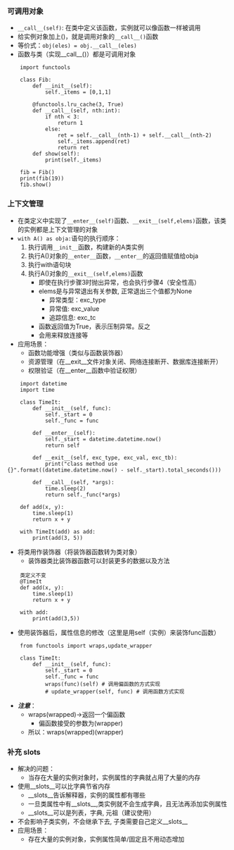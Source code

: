 ### 可调用对象
- `__call__(self)`: 在类中定义该函数，实例就可以像函数一样被调用
- 给实例对象加上()，就是调用对象的`__call__()`函数
- 等价式：`obj(eles) = obj.__call__(eles)`
- 函数与类（实现__call__()）都是可调用对象
```
    import functools

    class Fib:
        def __init__(self):
            self._items = [0,1,1]

        @functools.lru_cache(3, True)
        def __call__(self, nth:int):
            if nth < 3:
                return 1
            else:
                ret = self.__call__(nth-1) + self.__call__(nth-2)
                self._items.append(ret)
                return ret
        def show(self):
            print(self._items)

    fib = Fib()
    print(fib(19))
    fib.show()
```

### 上下文管理
- 在类定义中实现了`__enter__(self)`函数、`__exit__(self,elems)`函数，该类的实例都是上下文管理的对象
- `with A() as obja:`语句的执行顺序：
    1. 执行调用`__init__`函数，构建新的A类实例
    2. 执行A()对象的`__enter__`函数，`__enter__`的返回值赋值给obja
    3. 执行with语句块
    4. 执行A()对象的`__exit__(self,elems)`函数
        - 即使在执行步骤3时抛出异常，也会执行步骤4（安全性高）
        - elems是与异常退出有关参数, 正常退出三个值都为None
            - 异常类型：exc_type
            - 异常值: exc_value
            - 追踪信息: exc_tc
        - 函数返回值为True，表示压制异常。反之
        - 会用来释放连接等
- 应用场景：
    - 函数功能增强（类似与函数装饰器）
    - 资源管理（在__exit__文件对象关闭、网络连接断开、数据库连接断开）
    - 权限验证（在__enter__函数中验证权限）

```
    import datetime
    import time

    class TimeIt:
        def __init__(self, func):
            self._start = 0
            self._func = func

        def __enter__(self):
            self._start = datetime.datetime.now()
            return self

        def __exit__(self, exc_type, exc_val, exc_tb):
            print("class method use {}".format((datetime.datetime.now() - self._start).total_seconds()))

        def __call__(self, *args):
            time.sleep(2)
            return self._func(*args)

    def add(x, y):
        time.sleep(1)
        return x + y

    with TimeIt(add) as add:
        print(add(3, 5))
```
- 将类用作装饰器（将装饰器函数转为类对象）
    - 装饰器类比装饰器函数可以封装更多的数据以及方法
```
    类定义不变
    @TimeIt
    def add(x, y):
        time.sleep(1)
        return x + y

    with add:
        print(add(3,5))
```
- 使用装饰器后，属性信息的修改（这里是用self（实例）来装饰func函数）
```
    from functools import wraps,update_wrapper

    class TimeIt:
        def __init__(self, func):
            self._start = 0
            self._func = func
            wraps(func)(self) # 调用偏函数的方式实现
            # update_wrapper(self, func) # 调用函数方式实现
```
- ***注意***：
    - wraps(wrapped)->返回一个偏函数
        - 偏函数接受的参数为(wrapper)
    - 所以：wraps(wrapped)(wrapper)

### 补充 __slots__
- 解决的问题：
    - 当存在大量的实例对象时，实例属性的字典就占用了大量的内存
- 使用__slots__可以比字典节省内存
    - __slots__告诉解释器，实例的属性都有哪些
    - 一旦类属性中有__slots__,类实例就不会生成字典，且无法再添加实例属性
    - __slots__可以是列表，字典, 元祖（建议使用）
- 不会影响子类实例，不会继承下去, 子类需要自己定义__slots__
- 应用场景：
    - 存在大量的实例对象，实例属性简单/固定且不用动态增加
